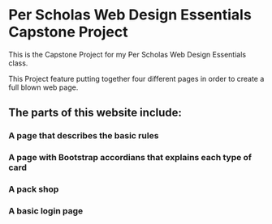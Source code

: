 # Per Scholas Web Design Essentials Capstone Project

This is the Capstone Project for my Per Scholas Web Design Essentials class.

This Project feature putting together four different pages in order to create a full blown web page.

## The parts of this website include:

### A page that describes the basic rules

### A page with Bootstrap accordians that explains each type of card

### A pack shop

### A basic login page
